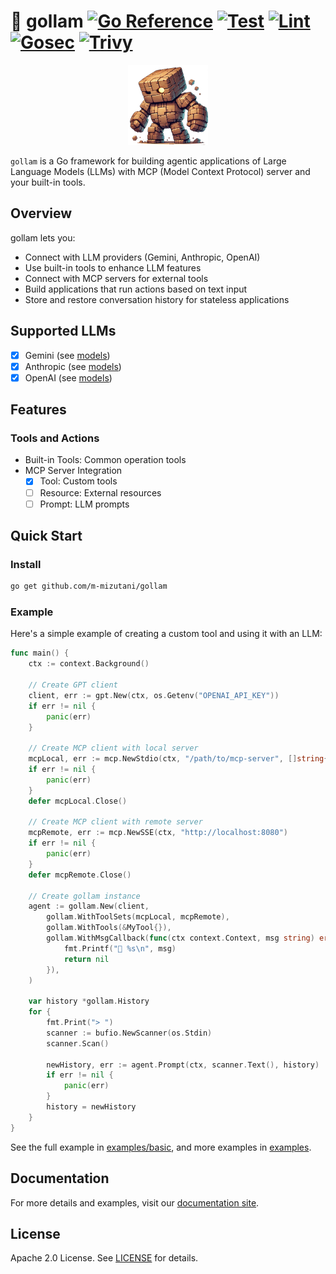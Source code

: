 # 🤖 gollam [![Go Reference](https://pkg.go.dev/badge/github.com/m-mizutani/gollam.svg)](https://pkg.go.dev/github.com/m-mizutani/gollam) [![Test](https://github.com/m-mizutani/gollam/actions/workflows/test.yml/badge.svg)](https://github.com/m-mizutani/gollam/actions/workflows/test.yml) [![Lint](https://github.com/m-mizutani/gollam/actions/workflows/lint.yml/badge.svg)](https://github.com/m-mizutani/gollam/actions/workflows/lint.yml) [![Gosec](https://github.com/m-mizutani/gollam/actions/workflows/gosec.yml/badge.svg)](https://github.com/m-mizutani/gollam/actions/workflows/gosec.yml) [![Trivy](https://github.com/m-mizutani/gollam/actions/workflows/trivy.yml/badge.svg)](https://github.com/m-mizutani/gollam/actions/workflows/trivy.yml)


<p align="center">
  <img src="./doc/images/logo.png" height="128" />
</p>


`gollam` is a Go framework for building agentic applications of Large Language Models (LLMs) with MCP (Model Context Protocol) server and your built-in tools.

## Overview

gollam lets you:
- Connect with LLM providers (Gemini, Anthropic, OpenAI)
- Use built-in tools to enhance LLM features
- Connect with MCP servers for external tools
- Build applications that run actions based on text input
- Store and restore conversation history for stateless applications

## Supported LLMs

- [x] Gemini (see [models](https://ai.google.dev/gemini-api/docs/models?hl=ja))
- [x] Anthropic (see [models](https://docs.anthropic.com/en/docs/about-claude/models/all-models))
- [x] OpenAI (see [models](https://platform.openai.com/docs/models))

## Features

### Tools and Actions

- Built-in Tools: Common operation tools
- MCP Server Integration
  - [x] Tool: Custom tools
  - [ ] Resource: External resources
  - [ ] Prompt: LLM prompts

## Quick Start

### Install

```bash
go get github.com/m-mizutani/gollam
```

### Example
Here's a simple example of creating a custom tool and using it with an LLM:

```go
func main() {
	ctx := context.Background()

	// Create GPT client
	client, err := gpt.New(ctx, os.Getenv("OPENAI_API_KEY"))
	if err != nil {
		panic(err)
	}

	// Create MCP client with local server
	mcpLocal, err := mcp.NewStdio(ctx, "/path/to/mcp-server", []string{}, mcp.WithEnvVars([]string{"MCP_ENV=test"}))
	if err != nil {
		panic(err)
	}
	defer mcpLocal.Close()

	// Create MCP client with remote server
	mcpRemote, err := mcp.NewSSE(ctx, "http://localhost:8080")
	if err != nil {
		panic(err)
	}
	defer mcpRemote.Close()

	// Create gollam instance
	agent := gollam.New(client,
		gollam.WithToolSets(mcpLocal, mcpRemote),
		gollam.WithTools(&MyTool{}),
		gollam.WithMsgCallback(func(ctx context.Context, msg string) error {
			fmt.Printf("🤖 %s\n", msg)
			return nil
		}),
	)

	var history *gollam.History
	for {
		fmt.Print("> ")
		scanner := bufio.NewScanner(os.Stdin)
		scanner.Scan()

		newHistory, err := agent.Prompt(ctx, scanner.Text(), history)
		if err != nil {
			panic(err)
		}
		history = newHistory
	}
}
```

See the full example in [examples/basic](https://github.com/m-mizutani/gollam/tree/main/examples/basic), and more examples in [examples](https://github.com/m-mizutani/gollam/tree/main/examples).

## Documentation

For more details and examples, visit our [documentation site](https://github.com/m-mizutani/gollam/tree/main/doc).

## License

Apache 2.0 License. See [LICENSE](LICENSE) for details.